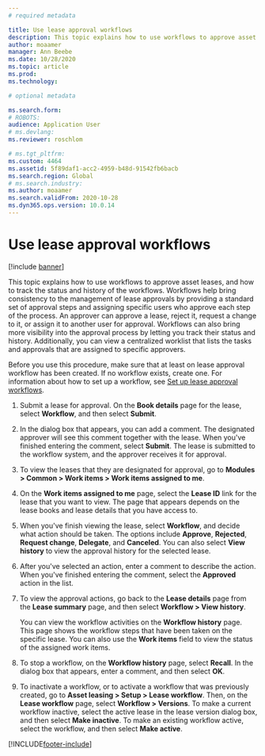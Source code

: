 ```yaml
---
# required metadata

title: Use lease approval workflows
description: This topic explains how to use workflows to approve asset leases, and how to track the status and history of the workflows.
author: moaamer
manager: Ann Beebe
ms.date: 10/28/2020
ms.topic: article
ms.prod: 
ms.technology: 

# optional metadata

ms.search.form: 
# ROBOTS: 
audience: Application User
# ms.devlang: 
ms.reviewer: roschlom

# ms.tgt_pltfrm: 
ms.custom: 4464
ms.assetid: 5f89daf1-acc2-4959-b48d-91542fb6bacb
ms.search.region: Global
# ms.search.industry: 
ms.author: moaamer
ms.search.validFrom: 2020-10-28
ms.dyn365.ops.version: 10.0.14
---
```


# Use lease approval workflows

[!include [banner](../includes/banner.md)]

This topic explains how to use workflows to approve asset leases, and how to track the status and history of the workflows. Workflows help bring consistency to the management of lease approvals by providing a standard set of approval steps and assigning specific users who approve each step of the process. An approver can approve a lease, reject it, request a change to it, or assign it to another user for approval. Workflows can also bring more visibility into the approval process by letting you track their status and history. Additionally, you can view a centralized worklist that lists the tasks and approvals that are assigned to specific approvers.

Before you use this procedure, make sure that at least on lease approval workflow has been created. If no workflow exists, create one. For information about how to set up a workflow, see [Set up lease approval workflows](set-up-lease-wrkflw.md).

1. Submit a lease for approval. On the **Book details** page for the lease, select **Workflow**, and then select **Submit**.
2. In the dialog box that appears, you can add a comment. The designated approver will see this comment together with the lease. When you've finished entering the comment, select **Submit**. The lease is submitted to the workflow system, and the approver receives it for approval.
3. To view the leases that they are designated for approval, go to **Modules \> Common \> Work items \> Work items assigned to me**.
4. On the **Work items assigned to me** page, select the **Lease ID** link for the lease that you want to view. The page that appears depends on the lease books and lease details that you have access to.
5. When you've finish viewing the lease, select **Workflow**, and decide what action should be taken. The options include **Approve**, **Rejected**, **Request change**, **Delegate**, and **Canceled**. You can also select **View history** to view the approval history for the selected lease.
6. After you've selected an action, enter a comment to describe the action. When you've finished entering the comment, select the **Approved** action in the list.
7. To view the approval actions, go back to the **Lease details** page from the **Lease summary** page, and then select **Workflow \> View history**.

    You can view the workflow activities on the **Workflow history** page. This page shows the workflow steps that have been taken on the specific lease. You can also use the **Work items** field to view the status of the assigned work items.

8. To stop a workflow, on the **Workflow history** page, select **Recall**. In the dialog box that appears, enter a comment, and then select **OK**.
9. To inactivate a workflow, or to activate a workflow that was previously created, go to **Asset leasing \> Setup \> Lease workflow**. Then, on the **Lease workflow** page, select **Workflow \> Versions**. To make a current workflow inactive, select the active lease in the lease version dialog box, and then select **Make inactive**. To make an existing workflow active, select the workflow, and then select **Make active**.


[!INCLUDE[footer-include](../../includes/footer-banner.md)]